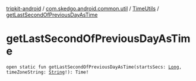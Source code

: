 [tripkit-android](../../index.md) / [com.skedgo.android.common.util](../index.md) / [TimeUtils](index.md) / [getLastSecondOfPreviousDayAsTime](./get-last-second-of-previous-day-as-time.md)

# getLastSecondOfPreviousDayAsTime

`open static fun getLastSecondOfPreviousDayAsTime(startsSecs: `[`Long`](https://kotlinlang.org/api/latest/jvm/stdlib/kotlin/-long/index.html)`, timeZoneString: `[`String`](https://kotlinlang.org/api/latest/jvm/stdlib/kotlin/-string/index.html)`!): Time!`